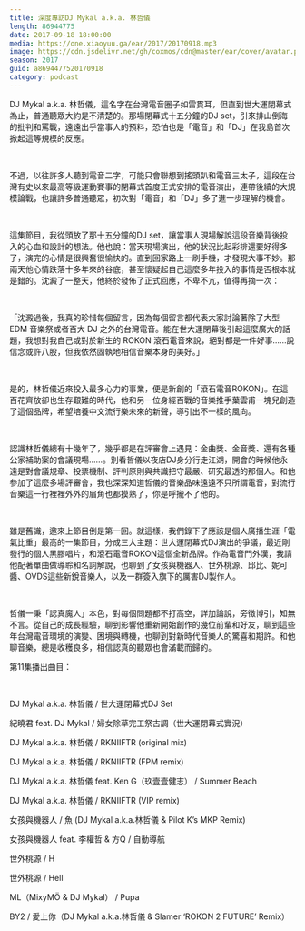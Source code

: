 ```yaml
---
title: 深度專訪DJ Mykal a.k.a. 林哲儀
length: 86944775
date: 2017-09-18 18:00:00
media: https://one.xiaoyuu.ga/ear/2017/20170918.mp3
image: https://cdn.jsdelivr.net/gh/coxmos/cdn@master/ear/cover/avatar.png
season: 2017
guid: a8694477520170918
category: podcast
---
```


<p>DJ Mykal a.k.a. 林哲儀，這名字在台灣電音圈子如雷貫耳，但直到世大運閉幕式為止，普通聽眾大約是不清楚的。那場閉幕式十五分鐘的DJ set，引來排山倒海的批判和罵戰，遠遠出乎當事人的預料，恐怕也是「電音」和「DJ」在我島首次掀起這等規模的反應。</p>
<br/>
<p>不過，以往許多人聽到電音二字，可能只會聯想到搖頭趴和電音三太子，這段在台灣有史以來最高等級運動賽事的閉幕式首度正式安排的電音演出，連帶後續的大規模論戰，也讓許多普通聽眾，初次對「電音」和「DJ」多了進一步理解的機會。</p>
<br/>
<p>這集節目，我從頭放了那十五分鐘的DJ set，讓當事人現場解說這段音樂背後投入的心血和設計的想法。他也說：當天現場演出，他的狀況比起彩排還要好得多了，演完的心情是很興奮很愉快的。直到回家路上一刷手機，才發現大事不妙。那兩天他心情跌落十多年來的谷底，甚至懷疑起自己這麼多年投入的事情是否根本就是錯的。沈澱了一整天，他終於發佈了正式回應，不卑不亢，值得再摘一次：</p>
<br/>
<p>「沈澱過後，我真的珍惜每個留言，因為每個留言都代表大家討論著除了大型 EDM 音樂祭或者百大 DJ 之外的台灣電音。能在世大運閉幕後引起這麼廣大的話題，我想對我自己或對於新生的 ROKON 滾石電音來說，絕對都是一件好事……說信念或許八股，但我依然固執地相信音樂本身的美好。」</p>
<br/>
<p>是的，林哲儀近來投入最多心力的事業，便是新創的「滾石電音ROKON」。在這百花齊放卻也生存艱難的時代，他和另一位身經百戰的音樂推手葉雲甫一塊兒創造了這個品牌，希望培養中文流行樂未來的新聲，導引出不一樣的風向。</p>
<br/>
<p>認識林哲儀總有十幾年了，幾乎都是在評審會上遇見：金曲獎、金音獎、還有各種公家補助案的會議現場……。別看哲儀以夜店DJ身分行走江湖，開會的時候他永遠是對會議規章、投票機制、評判原則與共識把守最嚴、研究最透的那個人。和他參加了這麼多場評審會，我也深深知道哲儀的音樂品味遠遠不只所謂電音，對流行音樂這一行裡裡外外的眉角也都摸熟了，你是呼攏不了他的。</p>
<br/>
<p>雖是舊識，邀來上節目倒是第一回。就這樣，我們錄下了應該是個人廣播生涯「電氣比重」最高的一集節目，分成三大主題：世大運閉幕式DJ演出的爭議，最近剛發行的個人黑膠唱片，和滾石電音ROKON這個全新品牌。作為電音門外漢，我請他配著單曲做導聆和名詞解說，也聊到了女孩與機器人、世外桃源、邱比、妮可醬、OVDS這些新銳音樂人，以及一群簽入旗下的厲害DJ製作人。</p>
<br/>
<p>哲儀一秉「認真魔人」本色，對每個問題都不打高空，詳加論說，旁徵博引，知無不言。從自己的成長經驗，聊到影響他重新開始創作的幾位前輩和好友，聊到這些年台灣電音環境的演變、困境與轉機，也聊到對新時代音樂人的驚喜和期許。和他聊音樂，總是收穫良多，相信認真的聽眾也會滿載而歸的。</p>
<p>第11集播出曲目：</p>
<br/>
<p>
<p>DJ Mykal a.k.a. 林哲儀 / 世大運閉幕式DJ Set</p>
<p>紀曉君 feat. DJ Mykal / 婦女除草完工祭古調（世大運閉幕式實況）</p>
<p>DJ Mykal a.k.a. 林哲儀 / RKNIIFTR (original mix)</p>
<p>DJ Mykal a.k.a. 林哲儀 / RKNIIFTR (FPM remix)</p>
<p>DJ Mykal a.k.a. 林哲儀 feat. Ken G（玖壹壹健志） / Summer Beach</p>
<p>DJ Mykal a.k.a. 林哲儀 / RKNIIFTR (VIP remix)</p>
<p>女孩與機器人 / 魚 (DJ Mykal a.k.a.林哲儀 &amp; Pilot K’s MKP Remix)</p>
<p>女孩與機器人 feat. 李權哲 &amp; 方Q / 自動導航</p>
<p>世外桃源 / H</p>
<p>世外桃源 / Hell</p>
<p>ML（MixyMÖ &amp; DJ Mykal） / Pupa</p>
<p>BY2 / 愛上你（DJ Mykal a.k.a.林哲儀 &amp; Slamer ‘ROKON 2 FUTURE’ Remix）</p>
</p>
<br/>
<p>

</p> <br/>
